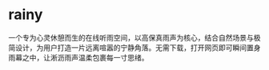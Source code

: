 # rainy
一个专为心灵休憩而生的在线听雨空间，以高保真雨声为核心，结合自然场景与极简设计，为用户打造一片远离喧嚣的宁静角落。无需下载，打开网页即可瞬间置身雨幕之中，让淅沥雨声温柔包裹每一寸思绪。
